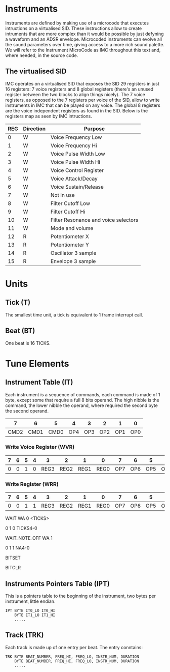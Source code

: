 # Instruments #

Instruments are defined by making use of a microcode that executes intructions on a virtualised SID. These instructions allow to create intruments that are more complex than it would be possible by just defyning a waveform and an ADSR envelope. Microcoded instruments can evolve all the sound parameters over time, giving access to a more rich sound palette. We will refer to the Instrument MicroCode as IMC throughout this text and, where needed, in the source code.

## The virtualised SID ##

IMC operates on a virtualised SID that exposes the SID 29 registers in just 16 registers: 7 voice registers and 8 global registers (there's an unused register between the two blocks to align things nicely). The 7 voice registers, as opposed to the 7 registers per voice of the SID, allow to write instruments in IMC that can be played on any voice. The global 8 registers are the voice independent registers as found in the SID. Below is the registers map as seen by IMC intructions.

| REG | Direction | Purpose |
|---|---|---|
| 0 | W | Voice Frequency Low |
| 1 | W | Voice Frequency Hi |
| 2 | W | Voice Pulse Width Low |
| 3 | W | Voice Pulse Width Hi |
| 4 | W | Voice Control Register |
| 5 | W | Voice Attack/Decay |
| 6 | W | Voice Sustain/Release |
| 7 | W | Not in use |
| 8 | W | Filter Cutoff Low |
| 9 | W | Filter Cutoff Hi |
| 10 | W | Filter Resonance and voice selectors |
| 11 | W | Mode and volume |
| 12 | R | Potentiometer X |
| 13 | R | Potentiometer Y |
| 14 | R | Oscillator 3 sample |
| 15 | R | Envelope 3 sample |



# Units #

## Tick (T) ##

The smallest time unit, a tick is equivalent to 1 frame interrupt call.

## Beat (BT) ##

One beat is 16 TICKS. 

# Tune Elements #

## Instrument Table (IT) ##

Each instrument is a sequence of commands, each command is made of 1 byte, except some that require a full 8 bits operand. The high nibble is the command, the lower nibble the operand, where required the second byte the second operand.

| 7 | 6 | 5 | 4  | 3 | 2 | 1 | 0 |
|---|---|---|---|---|---|---|---|
| CMD2 | CMD1 | CMD0 | OP4  | OP3 | OP2 | OP1 | OP0 |

### Write Voice Register (WVR) ###

| 7 | 6 | 5 | 4  | 3 | 2 | 1 | 0 | 7 | 6 | 5 | 4  | 3 | 2 | 1 | 0 |
|:---:|:---:|:---:|:---:|:---:|:---:|:---:|:---:|:---:|:---:|:---:|:---:|:---:|:---:|:---:|:---:|
|   0    |   0   |   1  |   0  | REG3 | REG2 | REG1 | REG0 | OP7 | OP6 | OP5 | OP4 | OP3 | OP2 | OP1 | OP0 |


### Write Register (WRR) ###

| 7 | 6 | 5 | 4  | 3 | 2 | 1 | 0 | 7 | 6 | 5 | 4  | 3 | 2 | 1 | 0 |
|:---:|:---:|:---:|:---:|:---:|:---:|:---:|:---:|:---:|:---:|:---:|:---:|:---:|:---:|:---:|:---:|
|   0    |   0   |   1  |   1  | REG3 | REG2 | REG1 | REG0 | OP7 | OP6 | OP5 | OP4 | OP3 | OP2 | OP1 | OP0 |


WAIT        WA 0 \<TICKS>

  0 1 0 TICKS4-0
  
WAIT_NOTE_OFF WA 1 

  0 1 1 NA4-0

BITSET

BITCLR

## Instruments Pointers Table (IPT) ##

This is a pointers table to the beginning of the instrument, two bytes per instrument, little endian.

```
IPT BYTE IT0_LO IT0_HI 
    BYTE IT1_LO IT1_HI 
    .....
```

## Track (TRK) ##

Each track is made up of one entry per beat. The entry conntains:

```
TRK BYTE BEAT_NUMBER, FREQ_HI, FREQ_LO, INSTR_NUM, DURATION
    BYTE BEAT_NUMBER, FREQ_HI, FREQ_LO, INSTR_NUM, DURATION
    .....
```
